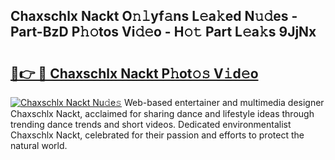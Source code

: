 ## Chaxschlx Nackt O𝚗𝚕yf𝚊ns L𝚎a𝚔ed N𝚞𝚍es - Part-BzD P𝚑𝚘tos Vi𝚍𝚎o - H𝚘𝚝 Part L𝚎a𝚔s 9JjNx

# <h2><a href="http://kf0g5m.oniu.top/?m=Chaxschlx+Nackt">🔗👉 🔴 Chaxschlx Nackt P𝚑ot𝚘𝚜 V𝚒d𝚎o</a></h2>

[![Chaxschlx Nackt Nu𝚍e𝚜](https://i.imgur.com/0qMVB7G.gif)](http://kf0g5m.oniu.top/?m=Chaxschlx+Nackt)
Web-based entertainer and multimedia designer Chaxschlx Nackt, acclaimed for sharing dance and lifestyle ideas through trending dance trends and short videos. Dedicated environmentalist Chaxschlx Nackt, celebrated for their passion and efforts to protect the natural world.  
